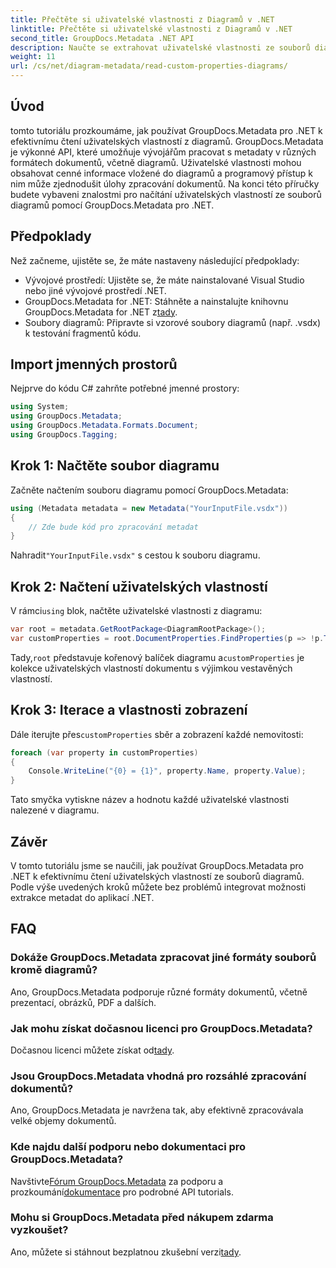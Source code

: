 ```yaml
---
title: Přečtěte si uživatelské vlastnosti z Diagramů v .NET
linktitle: Přečtěte si uživatelské vlastnosti z Diagramů v .NET
second_title: GroupDocs.Metadata .NET API
description: Naučte se extrahovat uživatelské vlastnosti ze souborů diagramů v .NET pomocí GroupDocs.Metadata. Jednoduchý průvodce krok za krokem pro vývojáře.
weight: 11
url: /cs/net/diagram-metadata/read-custom-properties-diagrams/
---
```

## Úvod
tomto tutoriálu prozkoumáme, jak používat GroupDocs.Metadata pro .NET k efektivnímu čtení uživatelských vlastností z diagramů. GroupDocs.Metadata je výkonné API, které umožňuje vývojářům pracovat s metadaty v různých formátech dokumentů, včetně diagramů. Uživatelské vlastnosti mohou obsahovat cenné informace vložené do diagramů a programový přístup k nim může zjednodušit úlohy zpracování dokumentů. Na konci této příručky budete vybaveni znalostmi pro načítání uživatelských vlastností ze souborů diagramů pomocí GroupDocs.Metadata pro .NET.
## Předpoklady
Než začneme, ujistěte se, že máte nastaveny následující předpoklady:
- Vývojové prostředí: Ujistěte se, že máte nainstalované Visual Studio nebo jiné vývojové prostředí .NET.
-  GroupDocs.Metadata for .NET: Stáhněte a nainstalujte knihovnu GroupDocs.Metadata for .NET z[tady](https://releases.groupdocs.com/metadata/net/).
- Soubory diagramů: Připravte si vzorové soubory diagramů (např. .vsdx) k testování fragmentů kódu.

## Import jmenných prostorů
Nejprve do kódu C# zahrňte potřebné jmenné prostory:
```csharp
using System;
using GroupDocs.Metadata;
using GroupDocs.Metadata.Formats.Document;
using GroupDocs.Tagging;
```
## Krok 1: Načtěte soubor diagramu
Začněte načtením souboru diagramu pomocí GroupDocs.Metadata:
```csharp
using (Metadata metadata = new Metadata("YourInputFile.vsdx"))
{
    // Zde bude kód pro zpracování metadat
}
```
 Nahradit`"YourInputFile.vsdx"` s cestou k souboru diagramu.
## Krok 2: Načtení uživatelských vlastností
 V rámci`using` blok, načtěte uživatelské vlastnosti z diagramu:
```csharp
var root = metadata.GetRootPackage<DiagramRootPackage>();
var customProperties = root.DocumentProperties.FindProperties(p => !p.Tags.Contains(Tags.Document.BuiltIn));
```
 Tady,`root` představuje kořenový balíček diagramu a`customProperties` je kolekce uživatelských vlastností dokumentu s výjimkou vestavěných vlastností.
## Krok 3: Iterace a vlastnosti zobrazení
 Dále iterujte přes`customProperties` sběr a zobrazení každé nemovitosti:
```csharp
foreach (var property in customProperties)
{
    Console.WriteLine("{0} = {1}", property.Name, property.Value);
}
```
Tato smyčka vytiskne název a hodnotu každé uživatelské vlastnosti nalezené v diagramu.

## Závěr
V tomto tutoriálu jsme se naučili, jak používat GroupDocs.Metadata pro .NET k efektivnímu čtení uživatelských vlastností ze souborů diagramů. Podle výše uvedených kroků můžete bez problémů integrovat možnosti extrakce metadat do aplikací .NET.

## FAQ
### Dokáže GroupDocs.Metadata zpracovat jiné formáty souborů kromě diagramů?
Ano, GroupDocs.Metadata podporuje různé formáty dokumentů, včetně prezentací, obrázků, PDF a dalších.
### Jak mohu získat dočasnou licenci pro GroupDocs.Metadata?
 Dočasnou licenci můžete získat od[tady](https://purchase.groupdocs.com/temporary-license/).
### Jsou GroupDocs.Metadata vhodná pro rozsáhlé zpracování dokumentů?
Ano, GroupDocs.Metadata je navržena tak, aby efektivně zpracovávala velké objemy dokumentů.
### Kde najdu další podporu nebo dokumentaci pro GroupDocs.Metadata?
 Navštivte[Fórum GroupDocs.Metadata](https://forum.groupdocs.com/c/metadata/14) za podporu a prozkoumání[dokumentace](https://tutorials.groupdocs.com/metadata/net/) pro podrobné API tutorials.
### Mohu si GroupDocs.Metadata před nákupem zdarma vyzkoušet?
 Ano, můžete si stáhnout bezplatnou zkušební verzi[tady](https://releases.groupdocs.com/).